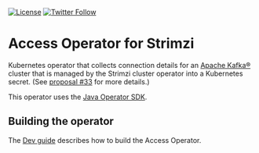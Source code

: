 [![License](https://img.shields.io/badge/license-Apache--2.0-blue.svg)](http://www.apache.org/licenses/LICENSE-2.0)
[![Twitter Follow](https://img.shields.io/twitter/follow/strimziio.svg?style=social&label=Follow&style=for-the-badge)](https://twitter.com/strimziio)

# Access Operator for Strimzi

Kubernetes operator that collects connection details for an [Apache Kafka®](https://kafka.apache.org) cluster that is managed by the Strimzi cluster 
operator into a Kubernetes secret. (See [proposal #33](https://github.com/strimzi/proposals/blob/main/033-service-binding.md) for more details.)

This operator uses the [Java Operator SDK](https://github.com/java-operator-sdk/java-operator-sdk).

## Building the operator

The [Dev guide](https://github.com/strimzi/kafka-access-operator/blob/main/development-docs/DEV_GUIDE.md) describes how to build the Access Operator.
